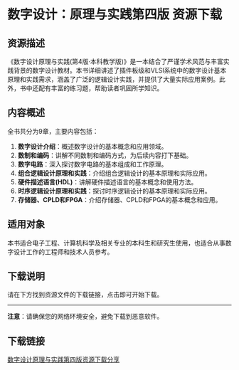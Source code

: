 # 数字设计：原理与实践第四版 资源下载

## 资源描述

《数字设计原理与实践(第4版·本科教学版)》是一本结合了严谨学术风范与丰富实践背景的数字设计教材。本书详细讲述了插件板级和VLSI系统中的数字设计基本原理和实践需求，涵盖了广泛的逻辑设计实践，并提供了大量实际应用案例。此外，书中还配有丰富的练习题，帮助读者巩固所学知识。

## 内容概述

全书共分为9章，主要内容包括：

1. **数字设计介绍**：概述数字设计的基本概念和应用领域。
2. **数制和编码**：讲解不同数制和编码方式，为后续内容打下基础。
3. **数字电路**：深入探讨数字电路的基本组成和工作原理。
4. **组合逻辑设计原理和实践**：介绍组合逻辑设计的基本原理和实际应用。
5. **硬件描述语言(HDL)**：讲解硬件描述语言的基本概念和使用方法。
6. **时序逻辑设计原理和实践**：探讨时序逻辑设计的基本原理和实际应用。
7. **存储器、CPLD和FPGA**：介绍存储器、CPLD和FPGA的基本概念和应用。

## 适用对象

本书适合电子工程、计算机科学及相关专业的本科生和研究生使用，也适合从事数字设计工作的工程师和技术人员参考。

## 下载说明

请在下方找到资源文件的下载链接，点击即可开始下载。

---

**注意**：请确保您的网络环境安全，避免下载到恶意软件。

## 下载链接

[数字设计原理与实践第四版资源下载分享](https://pan.quark.cn/s/47d2bc912f79)